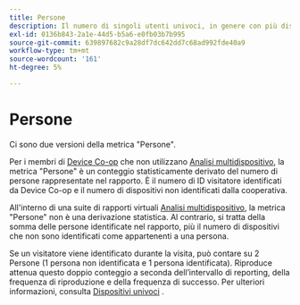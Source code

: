 ```yaml
---
title: Persone
description: Il numero di singoli utenti univoci, in genere con più dispositivi.
exl-id: 0136b843-2a1e-44d5-b5a6-e0fb03b7b995
source-git-commit: 639897682c9a28df7dc642dd7c68ad992fde40a9
workflow-type: tm+mt
source-wordcount: '161'
ht-degree: 5%

---
```


# Persone

Ci sono due versioni della metrica &quot;Persone&quot;.

Per i membri di [Device Co-op](https://experienceleague.adobe.com/docs/device-co-op/using/data/people.html?lang=it) che non utilizzano [Analisi multidispositivo](../cda/overview.md), la metrica &quot;Persone&quot; è un conteggio statisticamente derivato del numero di persone rappresentate nel rapporto. È il numero di ID visitatore identificati da Device Co-op e il numero di dispositivi non identificati dalla cooperativa.

All&#39;interno di una suite di rapporti virtuali [Analisi multidispositivo](../cda/overview.md), la metrica &quot;Persone&quot; non è una derivazione statistica. Al contrario, si tratta della somma delle persone identificate nel rapporto, più il numero di dispositivi che non sono identificati come appartenenti a una persona.

Se un visitatore viene identificato durante la visita, può contare su 2 Persone (1 persona non identificata e 1 persona identificata). [](/help/components/cda/replay.md) Riproduce attenua questo doppio conteggio a seconda dell’intervallo di reporting, della frequenza di riproduzione e della frequenza di successo. Per ulteriori informazioni, consulta [Dispositivi univoci](unique-devices.md) .
